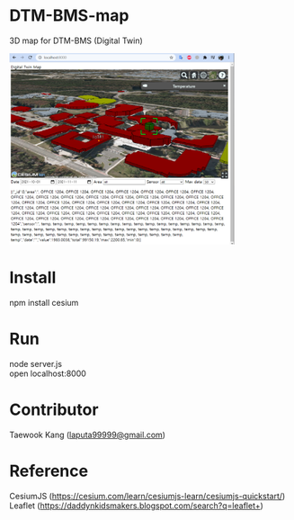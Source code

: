 # DTM-BMS-map
3D map for DTM-BMS (Digital Twin)

[<img alt="alt_text" width="400px" src="https://github.com/mac999/DTM-BMS-map/blob/main/image6.PNG?raw=true" />](https://github.com/mac999/DTM-BMS-map/blob/main/image6.PNG?raw=true)

# Install
npm install cesium

# Run
node server.js <br/>
open localhost:8000

# Contributor
Taewook Kang (laputa99999@gmail.com)

# Reference
CesiumJS (https://cesium.com/learn/cesiumjs-learn/cesiumjs-quickstart/) <br/>
Leaflet (https://daddynkidsmakers.blogspot.com/search?q=leaflet+)

